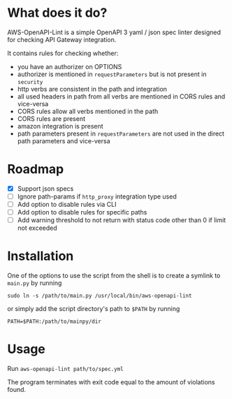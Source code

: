 # What does it do?

AWS-OpenAPI-Lint is a simple OpenAPI 3 yaml / json spec linter designed for checking API Gateway integration.

It contains rules for checking whether:

- you have an authorizer on OPTIONS
- authorizer is mentioned in `requestParameters` but is not present in `security`
- http verbs are consistent in the path and integration
- all used headers in path from all verbs are mentioned in CORS rules and vice-versa
- CORS rules allow all verbs mentioned in the path
- CORS rules are present
- amazon integration is present
- path parameters present in `requestParameters` are not used in the direct path parameters and vice-versa

# Roadmap

- [X] Support json specs
- [ ] Ignore path-params if `http_proxy` integration type used
- [ ] Add option to disable rules via CLI
- [ ] Add option to disable rules for specific paths
- [ ] Add warning threshold to not return with status code other than 0 if limit not exceeded

# Installation

One of the options to use the script from the shell is to create a symlink to `main.py` by running

`sudo ln -s /path/to/main.py /usr/local/bin/aws-openapi-lint`

or simply add the script directory's path to `$PATH` by running

`PATH=$PATH:/path/to/mainpy/dir`

# Usage

Run `aws-openapi-lint path/to/spec.yml`

The program terminates with exit code equal to the amount of violations found.